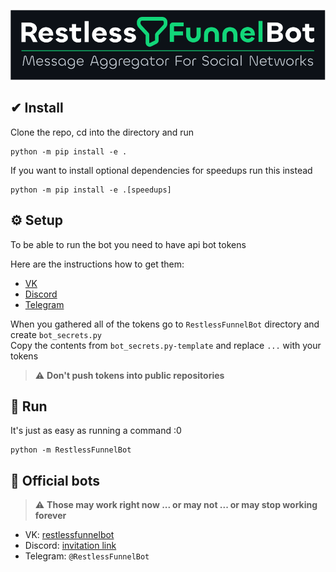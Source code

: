 <p align="center">
    <img alt="RestlessFunnelBot" width="700vw" src="https://raw.githubusercontent.com/0dminnimda/RestlessFunnelBot/main/docs/_static/logo_fancy_cooked.svg">
</p>

## ✔ Install

Clone the repo, cd into the directory and run

```console
python -m pip install -e .
```

If you want to install optional dependencies for speedups run this instead

```console
python -m pip install -e .[speedups]
```

## ⚙ Setup

To be able to run the bot you need to have api bot tokens

Here are the instructions how to get them:
- [VK](https://ciricc.github.io/articles/how_to_get_group_token_easy.html)  <!-- (https://dev.vk.com/api/access-token/getting-started#%D0%9A%D0%BB%D1%8E%D1%87%20%D0%B4%D0%BE%D1%81%D1%82%D1%83%D0%BF%D0%B0%20%D1%81%D0%BE%D0%BE%D0%B1%D1%89%D0%B5%D1%81%D1%82%D0%B2%D0%B0) -->
- [Discord](https://www.writebots.com/discord-bot-token/)  <!-- https://discordpy.readthedocs.io/en/stable/discord.html -->
- [Telegram](https://www.siteguarding.com/en/how-to-get-telegram-bot-api-token)

When you gathered all of the tokens go to `RestlessFunnelBot` directory and create `bot_secrets.py`  
Copy the contents from `bot_secrets.py-template` and replace `...` with your tokens

> ⚠️ **Don't push tokens into public repositories**

## 🚀 Run

It's just as easy as running a command :0

```console
python -m RestlessFunnelBot
```

## 👔 Official bots

> ⚠️ **Those may work right now ... or may not ... or may stop working forever**

- VK: [restlessfunnelbot](https://vk.com/restlessfunnelbot)
- Discord: [invitation link](https://discord.com/api/oauth2/authorize?client_id=1033399831084937327&permissions=84992&scope=bot)
- Telegram: `@RestlessFunnelBot`
